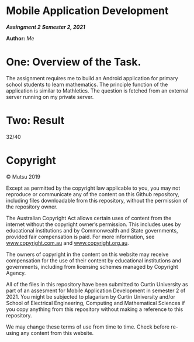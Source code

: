 Mobile Application Development
==============

***Assingment 2***
***Semester 2, 2021***

**Author:** *Me*


# One: Overview of the Task.

The assignment requires me to build an Android application for primary school students to learn mathematics. The principle function of the application is similar to Mathletics. The question is fetched from an external server running on my private server.

# Two: Result

32/40

# Copyright

© Mutsu 2019

Except as permitted by the copyright law applicable to you, you may not reproduce or communicate any of the content on this Github repository, including files downloadable from this repository, without the permission of the repository owner.

The Australian Copyright Act allows certain uses of content from the internet without the copyright owner’s permission. This includes uses by educational institutions and by Commonwealth and State governments, provided fair compensation is paid. For more information, see www.copyright.com.au and www.copyright.org.au.

The owners of copyright in the content on this website may receive compensation for the use of their content by educational institutions and governments, including from licensing schemes managed by Copyright Agency.

All of the files in this repository have been submitted to Curtin University as part of an assesment for Mobile Application Development in semester 2 of 2021. You might be subjected to plagarism by Curtin University and/or School of Electrical Engineering, Computing and Mathematical Sciences if you copy anything from this repository without making a reference to this repository.

We may change these terms of use from time to time. Check before re-using any content from this website.

